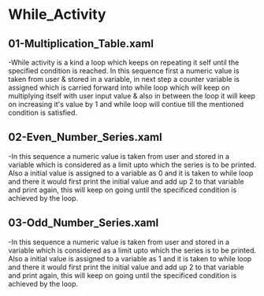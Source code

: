 # While_Activity

## 01-Multiplication_Table.xaml
-While activity is a kind a loop which keeps on repeating it self until the specified condition is reached. In this sequence first a numeric value is taken from user & stored in a variable, in next step a counter variable is assigned which is carried forward into while loop which will keep on multiplying itself with user input value & also in between the loop it will keep on increasing it's value by 1 and while loop will contiue till the mentioned condition is satisfied.

## 02-Even_Number_Series.xaml
-In this sequence a numeric value is taken from user and stored in a variable which is considered as a limit upto which the series is to be printed. Also a initial value is assigned to a variable as 0 and it is taken to while loop and there it would first print the initial value and add up 2 to that variable and print again, this will keep on going until the specificed condition is achieved by the loop.

## 03-Odd_Number_Series.xaml
-In this sequence a numeric value is taken from user and stored in a variable which is considered as a limit upto which the series is to be printed. Also a initial value is assigned to a variable as 1 and it is taken to while loop and there it would first print the initial value and add up 2 to that variable and print again, this will keep on going until the specificed condition is achieved by the loop.